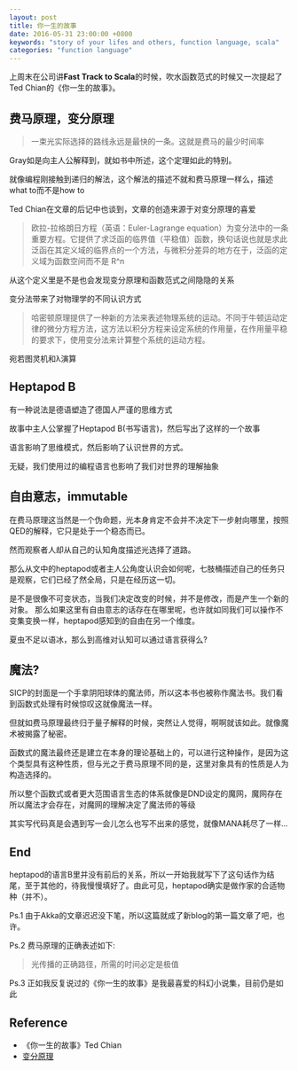 ```yaml
---
layout: post
title: 你一生的故事
date: 2016-05-31 23:00:00 +0800
keywords: "story of your lifes and others, function language, scala"
categories: "function language"
---
```

上周末在公司讲**Fast Track to Scala**的时候，吹水函数范式的时候又一次提起了Ted Chian的《你一生的故事》。

## 费马原理，变分原理
> 一束光实际选择的路线永远是最快的一条。这就是费马的最少时间率

Gray如是向主人公解释到，就如书中所述，这个定理如此的特别。

就像编程刚接触到递归的解法，这个解法的描述不就和费马原理一样么，描述what to而不是how to

<!--more-->

Ted Chian在文章的后记中也谈到，文章的创造来源于对变分原理的喜爱

> 欧拉-拉格朗日方程（英语：Euler-Lagrange equation）为变分法中的一条重要方程。它提供了求泛函的临界值（平稳值）函数，换句话说也就是求此泛函在其定义域的临界点的一个方法，与微积分差异的地方在于，泛函的定义域为函数空间而不是 R^n

从这个定义里是不是也会发现变分原理和函数范式之间隐隐的关系

变分法带来了对物理学的不同认识方式

> 哈密顿原理提供了一种新的方法来表述物理系统的运动。不同于牛顿运动定律的微分方程方法，这方法以积分方程来设定系统的作用量，在作用量平稳的要求下，使用变分法来计算整个系统的运动方程。

宛若图灵机和λ演算

## Heptapod B
有一种说法是德语塑造了德国人严谨的思维方式

故事中主人公掌握了Heptapod B(书写语言)，然后写出了这样的一个故事

语言影响了思维模式，然后影响了认识世界的方式。

无疑，我们使用过的编程语言也影响了我们对世界的理解抽象

## 自由意志，immutable
在费马原理这当然是一个伪命题，光本身肯定不会并不决定下一步射向哪里，按照QED的解释，它只是处于一个稳态而已。  

然而观察者人却从自己的认知角度描述光选择了道路。

那么从文中的heptapod或者主人公角度认识会如何呢，七肢桶描述自己的任务只是观察，它们已经了然全局，只是在经历这一切。

是不是很像不可变状态，当我们决定改变的时候，并不是修改，而是产生一个新的对象。
那么如果这里有自由意志的话存在在哪里呢，也许就如同我们可以操作不变集变换一样，heptapod感知到的自由在另一个维度。

夏虫不足以语冰，那么到高维对认知可以通过语言获得么?

## 魔法?
SICP的封面是一个手拿阴阳球体的魔法师，所以这本书也被称作魔法书。我们看到函数式处理有时候惊叹这就像魔法一样。

但就如费马原理最终归于量子解释的时候，突然让人觉得，啊啊就该如此。就像魔术被揭露了秘密。

函数式的魔法最终还是建立在本身的理论基础上的，可以进行这种操作，是因为这个类型具有这种性质，但与光之于费马原理不同的是，这里对象具有的性质是人为构造选择的。

所以整个函数式或者更大范围语言生态的体系就像是DND设定的魔网，魔网存在所以魔法才会存在，对魔网的理解决定了魔法师的等级

其实写代码真是会遇到写一会儿怎么也写不出来的感觉，就像MANA耗尽了一样...

## End
heptapod的语言B里并没有前后的关系，所以一开始我就写下了这句话作为结尾，至于其他的，待我慢慢填好了。由此可见，heptapod确实是做作家的合适物种（并不）。


Ps.1 由于Akka的文章迟迟没下笔，所以这篇就成了新blog的第一篇文章了吧，也许。

Ps.2 费马原理的正确表述如下:

> 光传播的正确路径，所需的时间必定是极值

Ps.3 正如我反复说过的《你一生的故事》是我最喜爱的科幻小说集，目前仍是如此

## Reference
* 《你一生的故事》Ted Chian
* [变分原理](https://zh.wikipedia.org/wiki/%E5%8F%98%E5%88%86%E5%8E%9F%E7%90%86)
